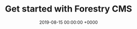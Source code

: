 ---
title: Get started with Forestry CMS
headline: Select a starter template to launch a demo
description: Pre-configured templates to easily get started with Forestry CMS.
date: 2019-08-15 00:00:00 +0000
weight: 3
date: 2019-08-15 00:00:00 +0000
expirydate: 2030-01-01 04:00:00 +0000
type: starters
menu:
  footer:
    parent: Product
    weight: 4
---